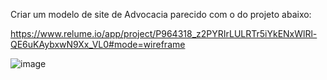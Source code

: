 Criar um modelo de site de Advocacia parecido com o do projeto abaixo:

https://www.relume.io/app/project/P964318_z2PYRIrLULRTr5iYkENxWlRl-QE6uKAybxwN9Xx_VL0#mode=wireframe

![image](https://github.com/clivedev88/ProjetoFinal/assets/168200287/fb5e6a4c-cb5c-4b6a-b16b-269ecac284e3)
